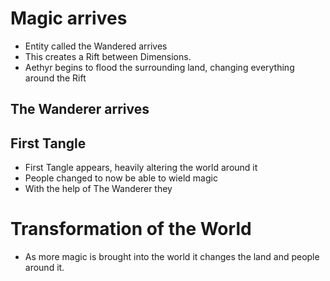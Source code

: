 # Magic arrives
- Entity called the Wandered arrives
- This creates a Rift between Dimensions.
- Aethyr begins to flood the surrounding land, changing everything around the Rift
## The Wanderer arrives

## First Tangle
- First Tangle appears, heavily altering the world around it
- People changed to now be able to wield magic
- With the help of The Wanderer they 

# Transformation of the World
- As more magic is brought into the world it changes the land and people around it.